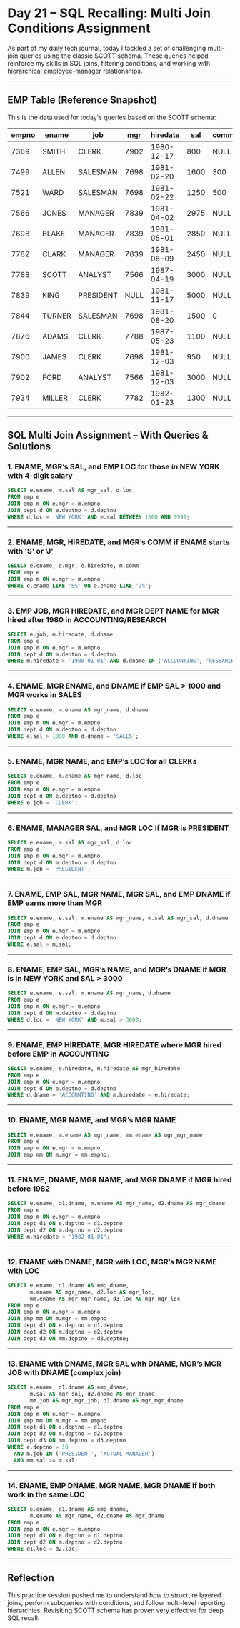 # Day 21 – SQL Recalling: Multi Join Conditions Assignment

As part of my daily tech journal, today I tackled a set of challenging multi-join queries using the classic SCOTT schema. These queries helped reinforce my skills in SQL joins, filtering conditions, and working with hierarchical employee-manager relationships.

---

##  EMP Table (Reference Snapshot)

This is the data used for today's queries based on the SCOTT schema:

| empno | ename  | job       | mgr  | hiredate   | sal   | comm  | deptno |
|-------|--------|-----------|------|------------|-------|-------|--------|
| 7369  | SMITH  | CLERK     | 7902 | 1980-12-17 | 800   | NULL  | 20     |
| 7499  | ALLEN  | SALESMAN  | 7698 | 1981-02-20 | 1600  | 300   | 30     |
| 7521  | WARD   | SALESMAN  | 7698 | 1981-02-22 | 1250  | 500   | 30     |
| 7566  | JONES  | MANAGER   | 7839 | 1981-04-02 | 2975  | NULL  | 20     |
| 7698  | BLAKE  | MANAGER   | 7839 | 1981-05-01 | 2850  | NULL  | 30     |
| 7782  | CLARK  | MANAGER   | 7839 | 1981-06-09 | 2450  | NULL  | 10     |
| 7788  | SCOTT  | ANALYST   | 7566 | 1987-04-19 | 3000  | NULL  | 20     |
| 7839  | KING   | PRESIDENT | NULL | 1981-11-17 | 5000  | NULL  | 10     |
| 7844  | TURNER | SALESMAN  | 7698 | 1981-08-20 | 1500  | 0     | 30     |
| 7876  | ADAMS  | CLERK     | 7788 | 1987-05-23 | 1100  | NULL  | 20     |
| 7900  | JAMES  | CLERK     | 7698 | 1981-12-03 | 950   | NULL  | 30     |
| 7902  | FORD   | ANALYST   | 7566 | 1981-12-03 | 3000  | NULL  | 20     |
| 7934  | MILLER | CLERK     | 7782 | 1982-01-23 | 1300  | NULL  | 10     |

---

##  SQL Multi Join Assignment – With Queries & Solutions

### 1. ENAME, MGR’s SAL, and EMP LOC for those in NEW YORK with 4-digit salary
```sql
SELECT e.ename, m.sal AS mgr_sal, d.loc
FROM emp e
JOIN emp m ON e.mgr = m.empno
JOIN dept d ON e.deptno = d.deptno
WHERE d.loc = 'NEW YORK' AND e.sal BETWEEN 1000 AND 9999;
````

---

### 2. ENAME, MGR, HIREDATE, and MGR’s COMM if ENAME starts with 'S' or 'J'

```sql
SELECT e.ename, e.mgr, e.hiredate, m.comm
FROM emp e
JOIN emp m ON e.mgr = m.empno
WHERE e.ename LIKE 'S%' OR e.ename LIKE 'J%';
```

---

### 3. EMP JOB, MGR HIREDATE, and MGR DEPT NAME for MGR hired after 1980 in ACCOUNTING/RESEARCH

```sql
SELECT e.job, m.hiredate, d.dname
FROM emp e
JOIN emp m ON e.mgr = m.empno
JOIN dept d ON m.deptno = d.deptno
WHERE m.hiredate > '1980-01-01' AND d.dname IN ('ACCOUNTING', 'RESEARCH');
```

---

### 4. ENAME, MGR ENAME, and DNAME if EMP SAL > 1000 and MGR works in SALES

```sql
SELECT e.ename, m.ename AS mgr_name, d.dname
FROM emp e
JOIN emp m ON e.mgr = m.empno
JOIN dept d ON m.deptno = d.deptno
WHERE e.sal > 1000 AND d.dname = 'SALES';
```

---

### 5. ENAME, MGR NAME, and EMP’s LOC for all CLERKs

```sql
SELECT e.ename, m.ename AS mgr_name, d.loc
FROM emp e
JOIN emp m ON e.mgr = m.empno
JOIN dept d ON e.deptno = d.deptno
WHERE e.job = 'CLERK';
```

---

### 6. ENAME, MANAGER SAL, and MGR LOC if MGR is PRESIDENT

```sql
SELECT e.ename, m.sal AS mgr_sal, d.loc
FROM emp e
JOIN emp m ON e.mgr = m.empno
JOIN dept d ON m.deptno = d.deptno
WHERE m.job = 'PRESIDENT';
```

---

### 7. ENAME, EMP SAL, MGR NAME, MGR SAL, and EMP DNAME if EMP earns more than MGR

```sql
SELECT e.ename, e.sal, m.ename AS mgr_name, m.sal AS mgr_sal, d.dname
FROM emp e
JOIN emp m ON e.mgr = m.empno
JOIN dept d ON e.deptno = d.deptno
WHERE e.sal > m.sal;
```

---

### 8. ENAME, EMP SAL, MGR’s NAME, and MGR’s DNAME if MGR is in NEW YORK and SAL > 3000

```sql
SELECT e.ename, e.sal, m.ename AS mgr_name, d.dname
FROM emp e
JOIN emp m ON e.mgr = m.empno
JOIN dept d ON m.deptno = d.deptno
WHERE d.loc = 'NEW YORK' AND m.sal > 3000;
```

---

### 9. ENAME, EMP HIREDATE, MGR HIREDATE where MGR hired before EMP in ACCOUNTING

```sql
SELECT e.ename, e.hiredate, m.hiredate AS mgr_hiredate
FROM emp e
JOIN emp m ON e.mgr = m.empno
JOIN dept d ON e.deptno = d.deptno
WHERE d.dname = 'ACCOUNTING' AND m.hiredate < e.hiredate;
```

---

### 10. ENAME, MGR NAME, and MGR’s MGR NAME

```sql
SELECT e.ename, m.ename AS mgr_name, mm.ename AS mgr_mgr_name
FROM emp e
JOIN emp m ON e.mgr = m.empno
JOIN emp mm ON m.mgr = mm.empno;
```

---

### 11. ENAME, DNAME, MGR NAME, and MGR DNAME if MGR hired before 1982

```sql
SELECT e.ename, d1.dname, m.ename AS mgr_name, d2.dname AS mgr_dname
FROM emp e
JOIN emp m ON e.mgr = m.empno
JOIN dept d1 ON e.deptno = d1.deptno
JOIN dept d2 ON m.deptno = d2.deptno
WHERE m.hiredate < '1982-01-01';
```

---

### 12. ENAME with DNAME, MGR with LOC, MGR’s MGR NAME with LOC

```sql
SELECT e.ename, d1.dname AS emp_dname, 
       m.ename AS mgr_name, d2.loc AS mgr_loc,
       mm.ename AS mgr_mgr_name, d3.loc AS mgr_mgr_loc
FROM emp e
JOIN emp m ON e.mgr = m.empno
JOIN emp mm ON m.mgr = mm.empno
JOIN dept d1 ON e.deptno = d1.deptno
JOIN dept d2 ON m.deptno = d2.deptno
JOIN dept d3 ON mm.deptno = d3.deptno;
```

---

### 13. ENAME with DNAME, MGR SAL with DNAME, MGR’s MGR JOB with DNAME (complex join)

```sql
SELECT e.ename, d1.dname AS emp_dname,
       m.sal AS mgr_sal, d2.dname AS mgr_dname,
       mm.job AS mgr_mgr_job, d3.dname AS mgr_mgr_dname
FROM emp e
JOIN emp m ON e.mgr = m.empno
JOIN emp mm ON m.mgr = mm.empno
JOIN dept d1 ON e.deptno = d1.deptno
JOIN dept d2 ON m.deptno = d2.deptno
JOIN dept d3 ON mm.deptno = d3.deptno
WHERE e.deptno = 10
  AND m.job IN ('PRESIDENT', 'ACTUAL MANAGER')
  AND mm.sal >= m.sal;
```

---

### 14. ENAME, EMP DNAME, MGR NAME, MGR DNAME if both work in the same LOC

```sql
SELECT e.ename, d1.dname AS emp_dname, 
       m.ename AS mgr_name, d2.dname AS mgr_dname
FROM emp e
JOIN emp m ON e.mgr = m.empno
JOIN dept d1 ON e.deptno = d1.deptno
JOIN dept d2 ON m.deptno = d2.deptno
WHERE d1.loc = d2.loc;
```

---

##  Reflection

This practice session pushed me to understand how to structure layered joins, perform subqueries with conditions, and follow multi-level reporting hierarchies. Revisiting SCOTT schema has proven very effective for deep SQL recall.


